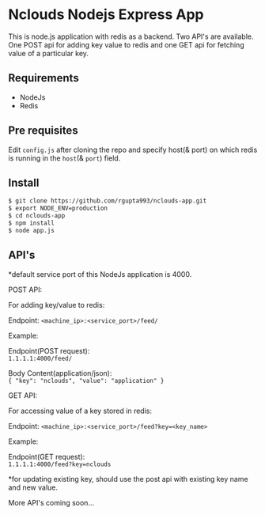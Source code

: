 # Nclouds Nodejs Express App

This is node.js application with redis as a backend. Two API's are available. One POST api for adding key value to redis and one GET api for fetching value of a particular key.

## Requirements

* NodeJs
* Redis

## Pre requisites

Edit `config.js` after cloning the repo and specify host(& port) on which redis is running in the `host`(& `port`) field.

## Install

```sh
$ git clone https://github.com/rgupta993/nclouds-app.git
$ export NODE_ENV=production
$ cd nclouds-app
$ npm install
$ node app.js
```

## API's

*default service port of this NodeJs application is 4000.

POST API:

For adding key/value to redis:

Endpoint: `<machine_ip>:<service_port>/feed/`

Example:

Endpoint(POST request):<br />
`
1.1.1.1:4000/feed/
`

Body Content(application/json):  
`{
"key": "nclouds",
"value": "application"
}`

GET API:

For accessing value of a key stored in redis:

Endpoint: `<machine_ip>:<service_port>/feed?key=<key_name>`

Example:

Endpoint(GET request):<br />
`
1.1.1.1:4000/feed?key=nclouds
`

*for updating existing key, should use the post api with existing key name and new value.



More API's coming soon...
